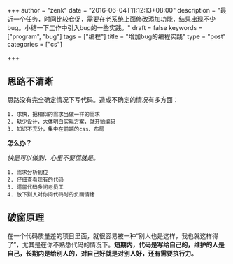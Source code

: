 +++
author = "zenk"
date = "2016-06-04T11:12:13+08:00"
description = "最近一个任务，时间比较仓促，需要在老系统上面修改添加功能，结果出现不少bug。小结一下工作中引入bug的一些实践。"
draft = false
keywords = ["program", "bug"]
tags = ["编程"]
title = "增加bug的编程实践"
type = "post"
categories = ["cs"]

+++

## 思路不清晰

思路没有完全确定情况下写代码。造成不确定的情况有多方面：

    1. 求快，把相似的需求当做一样的需求
    2. 缺少设计，大体明白实现方案，就开始编码
    3. 知识不充分，集中在前端的css、布局

**怎么办？**

*快是可以做到，心里不要慌就是。*

    1. 需求分析到位
    2. 仔细查看现有的代码
    3. 遗留代码多问老员工
    4. 放下别人对你问代码时的负面情绪

## 破窗原理

在一个代码质量差的项目里面，就很容易被一种“别人也是这样，我也就这样得了”，尤其是在你不熟悉代码的情况下。**短期内，代码是写给自己的，维护的人是自己，长期内是给别人的，对自己好就是对别人好，还有需要执行力。**
